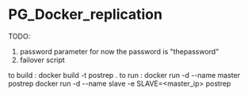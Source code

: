 # PG_Docker_replication
TODO: 
1. password parameter for now the password is "thepassword"
2.  failover script 


to build :
docker build -t postrep .
to run  :
docker run -d --name master  postrep
docker run -d --name slave -e SLAVE=<master_ip> postrep
 

